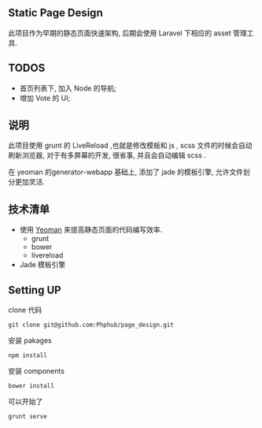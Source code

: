 ## Static Page Design

此项目作为早期的静态页面快速架构, 后期会使用 Laravel 下相应的 asset
管理工具.  

## TODOS

* 首页列表下, 加入 Node 的导航;
* 增加 Vote 的 UI;

## 说明

此项目使用 grunt 的 LiveReload ,也就是修改模板和 js , scss
文件的时候会自动刷新浏览器, 对于有多屏幕的开发, 很省事, 并且会自动编辑
scss .

在 yeoman 的generator-webapp 基础上, 添加了 jade 的模板引擎,
允许文件划分更加灵活. 


## 技术清单

* 使用 [Yeoman](http://yeoman.io) 来提高静态页面的代码编写效率. 
    * grunt
    * bower
    * livereload
* Jade 模板引擎

## Setting UP

clone 代码

    git clone git@github.com:Phphub/page_design.git

安装 pakages 

    npm install 

安装 components

    bower install 

可以开始了

    grunt serve

